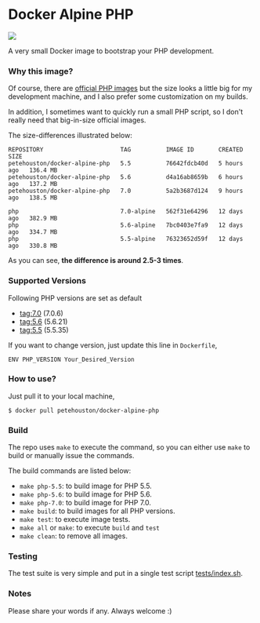 # Docker Alpine PHP

[![](https://imagelayers.io/badge/petehouston/docker-alpine-php:latest.svg)](https://imagelayers.io/?images=petehouston/docker-alpine-php:latest 'Get your own badge on imagelayers.io')

A very small Docker image to bootstrap your PHP development.

### Why this image?

Of course, there are [official PHP images](https://hub.docker.com/_/php/) but the size looks a little big for my development machine, and I also prefer some customization on my builds.

In addition, I sometimes want to quickly run a small PHP script, so I don't really need that big-in-size official images.

The size-differences illustrated below:

```
REPOSITORY                      TAG          IMAGE ID       CREATED       SIZE
petehouston/docker-alpine-php   5.5          76642fdcb40d   5 hours ago   136.4 MB
petehouston/docker-alpine-php   5.6          d4a16ab8659b   6 hours ago   137.2 MB
petehouston/docker-alpine-php   7.0          5a2b3687d124   9 hours ago   138.5 MB

php                             7.0-alpine   562f31e64296   12 days ago   382.9 MB
php                             5.6-alpine   7bc0403e7fa9   12 days ago   334.7 MB
php                             5.5-alpine   76323652d59f   12 days ago   330.8 MB
```

As you can see, **the difference is around 2.5-3 times**.

### Supported Versions

Following PHP versions are set as default

* [tag:7.0](7.0/Dockerfile) (7.0.6)
* [tag:5.6](5.6/Dockerfile) (5.6.21)
* [tag:5.5](5.5/Dockerfile) (5.5.35)

If you want to change version, just update this line in `Dockerfile`,

```
ENV PHP_VERSION Your_Desired_Version
```

### How to use?

Just pull it to your local machine,

```
$ docker pull petehouston/docker-alpine-php
```

### Build

The repo uses `make` to execute the command, so you can either use `make` to build or manually issue the commands.

The build commands are listed below:

* `make php-5.5`: to build image for PHP 5.5.
* `make php-5.6`: to build image for PHP 5.6.
* `make php-7.0`: to build image for PHP 7.0.
* `make build`: to build images for all PHP versions.
* `make test`: to execute image tests.
* `make all` or `make`: to execute `build` and `test`
* `make clean`: to remove all images.

### Testing

The test suite is very simple and put in a single test script [tests/index.sh](tests/index.sh).

### Notes

Please share your words if any. Always welcome :)
